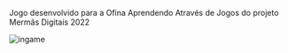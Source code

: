 Jogo desenvolvido para a Ofina Aprendendo Através de Jogos do projeto Mermãs Digitais 2022

![ingame](https://user-images.githubusercontent.com/43351859/193378917-b4b73d9f-57c7-42d1-90d0-9d21fb532b07.png)
